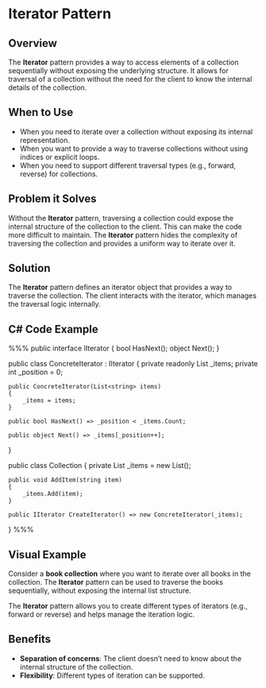 # Iterator Pattern

## Overview

The **Iterator** pattern provides a way to access elements of a collection sequentially without exposing the underlying structure. It allows for traversal of a collection without the need for the client to know the internal details of the collection.

## When to Use

- When you need to iterate over a collection without exposing its internal representation.
- When you want to provide a way to traverse collections without using indices or explicit loops.
- When you need to support different traversal types (e.g., forward, reverse) for collections.

## Problem it Solves

Without the **Iterator** pattern, traversing a collection could expose the internal structure of the collection to the client. This can make the code more difficult to maintain. The **Iterator** pattern hides the complexity of traversing the collection and provides a uniform way to iterate over it.

## Solution

The **Iterator** pattern defines an iterator object that provides a way to traverse the collection. The client interacts with the iterator, which manages the traversal logic internally.

## C# Code Example

%%%
public interface IIterator
{
    bool HasNext();
    object Next();
}

public class ConcreteIterator : IIterator
{
    private readonly List<string> _items;
    private int _position = 0;

    public ConcreteIterator(List<string> items)
    {
        _items = items;
    }

    public bool HasNext() => _position < _items.Count;

    public object Next() => _items[_position++];
}

public class Collection
{
    private List<string> _items = new List<string>();

    public void AddItem(string item)
    {
        _items.Add(item);
    }

    public IIterator CreateIterator() => new ConcreteIterator(_items);
}
%%%

## Visual Example

Consider a **book collection** where you want to iterate over all books in the collection. The **Iterator** pattern can be used to traverse the books sequentially, without exposing the internal list structure.

The **Iterator** pattern allows you to create different types of iterators (e.g., forward or reverse) and helps manage the iteration logic.

## Benefits

- **Separation of concerns**: The client doesn’t need to know about the internal structure of the collection.
- **Flexibility**: Different types of iteration can be supported.
